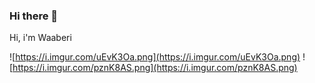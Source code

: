### Hi there 👋

<!--
**waaberi/waaberi** is a ✨ _special_ ✨ repository because its `README.md` (this file) appears on your GitHub profile.

Here are some ideas to get you started:

- 🔭 I’m currently working on ...
- 🌱 I’m currently learning ...
- 👯 I’m looking to collaborate on ...
- 🤔 I’m looking for help with ...
- 💬 Ask me about ...
- 📫 How to reach me: ...
- 😄 Pronouns: ...
- ⚡ Fun fact: ...
-->

Hi, i'm Waaberi

![https://i.imgur.com/uEvK3Oa.png](https://i.imgur.com/uEvK3Oa.png)
![https://i.imgur.com/pznK8AS.png](https://i.imgur.com/pznK8AS.png)
